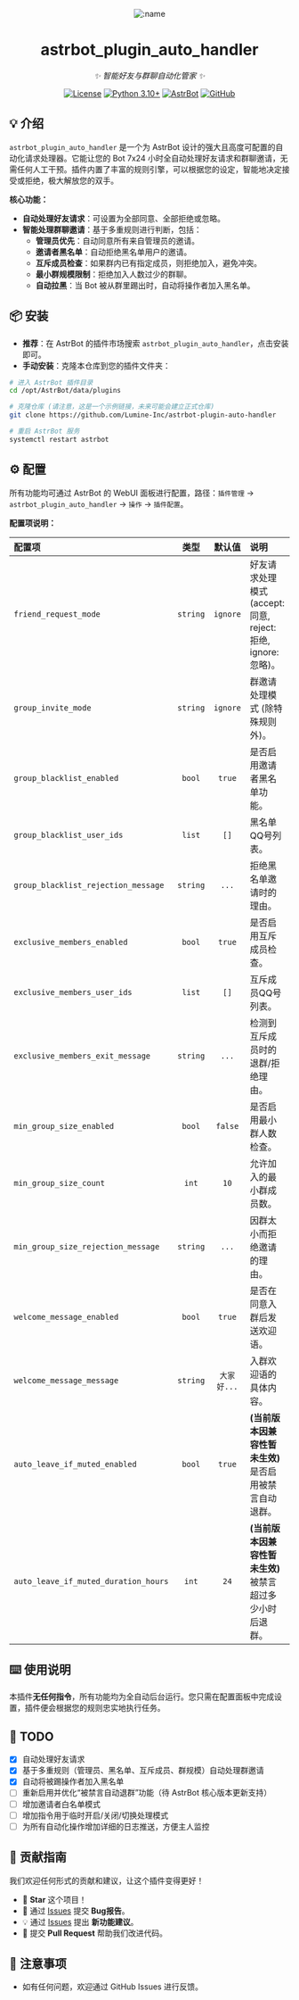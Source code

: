 <div align="center">

![:name](https://count.getloli.com/@astrbot_plugin_auto_handler?name=astrbot_plugin_auto_handler&theme=morden-num&padding=6&offset=0&align=top&scale=1&pixelated=1&darkmode=auto)

# astrbot_plugin_auto_handler

_✨ 智能好友与群聊自动化管家 ✨_  

[![License](https://img.shields.io/badge/License-MIT-green.svg)](https://opensource.org/licenses/MIT)
[![Python 3.10+](https://img.shields.io/badge/Python-3.10%2B-blue.svg)](https://www.python.org/)
[![AstrBot](https://img.shields.io/badge/AstrBot-3.5%2B-orange.svg)](https://github.com/AstrBotDevs/AstrBot)
[![GitHub](https://img.shields.io/badge/作者-crimes2)]([https://github.com/Lumine-Inc](https://github.com/crimes2))

</div>

## 💡 介绍

`astrbot_plugin_auto_handler` 是一个为 AstrBot 设计的强大且高度可配置的自动化请求处理器。它能让您的 Bot 7x24 小时全自动处理好友请求和群聊邀请，无需任何人工干预。插件内置了丰富的规则引擎，可以根据您的设定，智能地决定接受或拒绝，极大解放您的双手。

**核心功能：**
- **自动处理好友请求**：可设置为全部同意、全部拒绝或忽略。
- **智能处理群聊邀请**：基于多重规则进行判断，包括：
    - **管理员优先**：自动同意所有来自管理员的邀请。
    - **邀请者黑名单**：自动拒绝黑名单用户的邀请。
    - **互斥成员检查**：如果群内已有指定成员，则拒绝加入，避免冲突。
    - **最小群规模限制**：拒绝加入人数过少的群聊。
    - **自动拉黑**：当 Bot 被从群里踢出时，自动将操作者加入黑名单。

## 📦 安装

- **推荐**：在 AstrBot 的插件市场搜索 `astrbot_plugin_auto_handler`，点击安装即可。
- **手动安装**：克隆本仓库到您的插件文件夹：

```bash
# 进入 AstrBot 插件目录
cd /opt/AstrBot/data/plugins

# 克隆仓库 (请注意，这是一个示例链接，未来可能会建立正式仓库)
git clone https://github.com/Lumine-Inc/astrbot-plugin-auto-handler

# 重启 AstrBot 服务
systemctl restart astrbot
```

## ⚙️ 配置

所有功能均可通过 AstrBot 的 WebUI 面板进行配置，路径：`插件管理` -> `astrbot_plugin_auto_handler` -> `操作` -> `插件配置`。

**配置项说明：**

| 配置项 | 类型 | 默认值 | 说明 |
| :--- | :---: | :---: | :--- |
| `friend_request_mode` | `string` | `ignore` | 好友请求处理模式 (accept: 同意, reject: 拒绝, ignore: 忽略)。 |
| `group_invite_mode` | `string` | `ignore` | 群邀请处理模式 (除特殊规则外)。 |
| `group_blacklist_enabled` | `bool` | `true` | 是否启用邀请者黑名单功能。 |
| `group_blacklist_user_ids`| `list` | `[]` | 黑名单QQ号列表。 |
| `group_blacklist_rejection_message` | `string` | `...` | 拒绝黑名单邀请时的理由。 |
| `exclusive_members_enabled` | `bool` | `true` | 是否启用互斥成员检查。 |
| `exclusive_members_user_ids`| `list` | `[]` | 互斥成员QQ号列表。 |
| `exclusive_members_exit_message` | `string` | `...` | 检测到互斥成员时的退群/拒绝理由。 |
| `min_group_size_enabled`| `bool` | `false` | 是否启用最小群人数检查。 |
| `min_group_size_count` | `int` | `10` | 允许加入的最小群成员数。 |
| `min_group_size_rejection_message` | `string` | `...` | 因群太小而拒绝邀请的理由。 |
| `welcome_message_enabled` | `bool` | `true` | 是否在同意入群后发送欢迎语。 |
| `welcome_message_message` | `string` | `大家好...` | 入群欢迎语的具体内容。 |
| `auto_leave_if_muted_enabled` | `bool` | `true` | **(当前版本因兼容性暂未生效)** 是否启用被禁言自动退群。 |
| `auto_leave_if_muted_duration_hours` | `int` | `24` | **(当前版本因兼容性暂未生效)** 被禁言超过多少小时后退群。 |


## ⌨️ 使用说明

本插件**无任何指令**，所有功能均为全自动后台运行。您只需在配置面板中完成设置，插件便会根据您的规则忠实地执行任务。

## 🤝 TODO

- [x] 自动处理好友请求
- [x] 基于多重规则（管理员、黑名单、互斥成员、群规模）自动处理群邀请
- [x] 自动将被踢操作者加入黑名单
- [ ] 重新启用并优化“被禁言自动退群”功能（待 AstrBot 核心版本更新支持）
- [ ] 增加邀请者白名单模式
- [ ] 增加指令用于临时开启/关闭/切换处理模式
- [ ] 为所有自动化操作增加详细的日志推送，方便主人监控

## 👥 贡献指南

我们欢迎任何形式的贡献和建议，让这个插件变得更好！
- 🌟 **Star** 这个项目！
- 🐛 通过 [Issues](https://github.com/Lumine-Inc/astrbot-plugin-auto-handler/issues) 提交 **Bug报告**。
- 💡 通过 [Issues](https://github.com/Lumine-Inc/astrbot-plugin-auto-handler/issues) 提出 **新功能建议**。
- 🔧 提交 **Pull Request** 帮助我们改进代码。

## 📌 注意事项
- 如有任何问题，欢迎通过 GitHub Issues 进行反馈。
